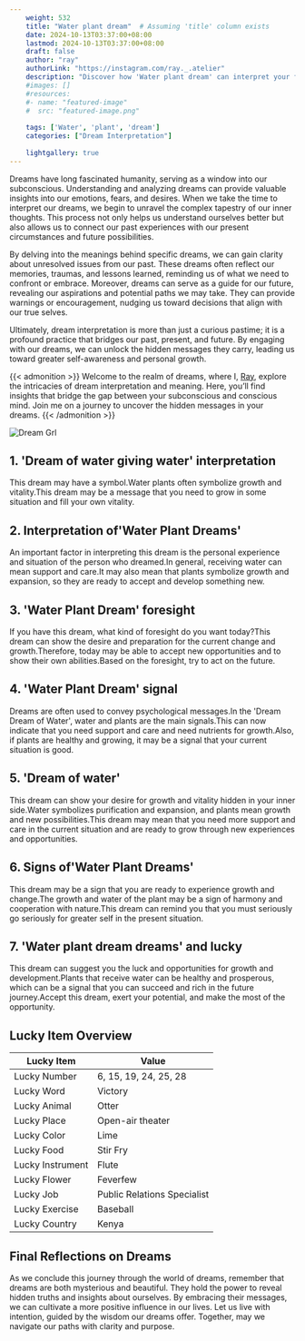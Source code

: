 ```yaml
---
    weight: 532
    title: "Water plant dream"  # Assuming 'title' column exists
    date: 2024-10-13T03:37:00+08:00
    lastmod: 2024-10-13T03:37:00+08:00
    draft: false
    author: "ray"
    authorLink: "https://instagram.com/ray._.atelier"
    description: "Discover how 'Water plant dream' can interpret your future and uncover its significant meanings in your life."
    #images: []
    #resources:
    #- name: "featured-image"
    #  src: "featured-image.png"
    
    tags: ['Water', 'plant', 'dream']
    categories: ["Dream Interpretation"]
    
    lightgallery: true
---
```

    
Dreams have long fascinated humanity, serving as a window into our subconscious. Understanding and analyzing dreams can provide valuable insights into our emotions, fears, and desires. When we take the time to interpret our dreams, we begin to unravel the complex tapestry of our inner thoughts. This process not only helps us understand ourselves better but also allows us to connect our past experiences with our present circumstances and future possibilities.

By delving into the meanings behind specific dreams, we can gain clarity about unresolved issues from our past. These dreams often reflect our memories, traumas, and lessons learned, reminding us of what we need to confront or embrace. Moreover, dreams can serve as a guide for our future, revealing our aspirations and potential paths we may take. They can provide warnings or encouragement, nudging us toward decisions that align with our true selves.

Ultimately, dream interpretation is more than just a curious pastime; it is a profound practice that bridges our past, present, and future. By engaging with our dreams, we can unlock the hidden messages they carry, leading us toward greater self-awareness and personal growth.

{{< admonition >}}
Welcome to the realm of dreams, where I, [Ray](https://instagram.com/ray._.atelier), explore the intricacies of dream interpretation and meaning. Here, you’ll find insights that bridge the gap between your subconscious and conscious mind. Join me on a journey to uncover the hidden messages in your dreams.
{{< /admonition >}}

![Dream Grl](https://cdn.pixabay.com/photo/2017/11/02/03/35/gothic-2910057_1280.jpg "Dream Grl")

## 1. 'Dream of water giving water' interpretation
This dream may have a symbol.Water plants often symbolize growth and vitality.This dream may be a message that you need to grow in some situation and fill your own vitality.

## 2. Interpretation of'Water Plant Dreams'
An important factor in interpreting this dream is the personal experience and situation of the person who dreamed.In general, receiving water can mean support and care.It may also mean that plants symbolize growth and expansion, so they are ready to accept and develop something new.

## 3. 'Water Plant Dream' foresight
If you have this dream, what kind of foresight do you want today?This dream can show the desire and preparation for the current change and growth.Therefore, today may be able to accept new opportunities and to show their own abilities.Based on the foresight, try to act on the future.

## 4. 'Water Plant Dream' signal
Dreams are often used to convey psychological messages.In the 'Dream Dream of Water', water and plants are the main signals.This can now indicate that you need support and care and need nutrients for growth.Also, if plants are healthy and growing, it may be a signal that your current situation is good.

## 5. 'Dream of water'
This dream can show your desire for growth and vitality hidden in your inner side.Water symbolizes purification and expansion, and plants mean growth and new possibilities.This dream may mean that you need more support and care in the current situation and are ready to grow through new experiences and opportunities.

## 6. Signs of'Water Plant Dreams'
This dream may be a sign that you are ready to experience growth and change.The growth and water of the plant may be a sign of harmony and cooperation with nature.This dream can remind you that you must seriously go seriously for greater self in the present situation.

## 7. 'Water plant dream dreams' and lucky
This dream can suggest you the luck and opportunities for growth and development.Plants that receive water can be healthy and prosperous, which can be a signal that you can succeed and rich in the future journey.Accept this dream, exert your potential, and make the most of the opportunity.

## Lucky Item Overview
| Lucky Item          | Value              |
|---------------|--------------------|
| Lucky Number        | 6, 15, 19, 24, 25, 28  |
| Lucky Word          | Victory |
| Lucky Animal        | Otter |
| Lucky Place         | Open-air theater     |
| Lucky Color         | Lime     |
| Lucky Food          | Stir Fry      |
| Lucky Instrument    | Flute |
| Lucky Flower        | Feverfew    |
| Lucky Job           | Public Relations Specialist       |
| Lucky Exercise      | Baseball  |
| Lucky Country       | Kenya    |


##  Final Reflections on Dreams

As we conclude this journey through the world of dreams, remember that dreams are both mysterious and beautiful. They hold the power to reveal hidden truths and insights about ourselves. By embracing their messages, we can cultivate a more positive influence in our lives. Let us live with intention, guided by the wisdom our dreams offer. Together, may we navigate our paths with clarity and purpose.
